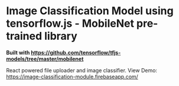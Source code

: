 # Image Classification Model using tensorflow.js - MobileNet pre-trained library
**Built with https://github.com/tensorflow/tfjs-models/tree/master/mobilenet**

React powered file uploader and image classifier.
View Demo: https://image-classification-module.firebaseapp.com/

